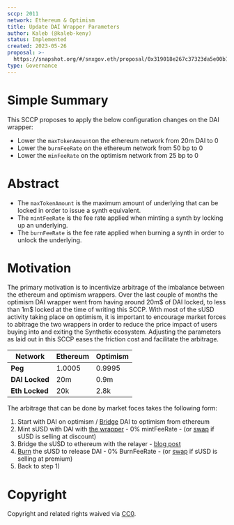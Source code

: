 ```yaml
---
sccp: 2011
network: Ethereum & Optimism
title: Update DAI Wrapper Parameters
author: Kaleb (@kaleb-keny)
status: Implemented
created: 2023-05-26
proposal: >-
  https://snapshot.org/#/snxgov.eth/proposal/0x319018e267c37323da5e00b126b37dd8b09818d636d4839854bdcf11a7599fa8
type: Governance
---
```


# Simple Summary

This SCCP proposes to apply the below configuration changes on the DAI wrapper:

- Lower the `maxTokenAmount`on the ethereum network from 20m DAI to 0
- Lower the `burnFeeRate` on the ethereum network from 50 bp to 0
- Lower the `minFeeRate` on the optimism network from 25 bp to 0

# Abstract

- The `maxTokenAmount` is the maximum amount of underlying that can be locked in order to issue a synth equivalent.
- The `mintFeeRate` is the fee rate applied when minting a synth by locking up an underlying.
- The `burnFeeRate` is the fee rate applied when burning a synth in order to unlock the underlying.

# Motivation

The primary motivation is to incentivize arbitrage of the imbalance between the ethereum and optimism wrappers. Over the last couple of months the optimism DAI wrapper went from having around 20m$ of DAI locked, to less than 1m$ locked at the time of writing this SCCP. With most of the sUSD activity taking place on optimism, it is important to encourage market forces to abitrage the two wrappers in order to reduce the price impact of users buying into and exiting the Synthetix ecosystem. Adjusting the parameters as laid out in this SCCP eases the friction cost and facilitate the arbitrage. 

| **Network**    	| Ethereum 	| Optimism 	|
|----------------	|----------	|----------	|
| **Peg**        	| 1.0005   	| 0.9995   	|
| **DAI Locked** 	| 20m      	| 0.9m     	|
| **Eth Locked** 	| 20k      	| 2.8k     	|

The arbitrage that can be done by market foces takes the following form:
1) Start with DAI on optimism / [Bridge](https://app.optimism.io/) DAI to optimism from ethereum
2) Mint sUSD with DAI with [the wrapper](https://wrappers.synthetix.io/) - 0% mintFeeRate - (or [swap](https://app.1inch.io/) if sUSD is selling at discount)
3) Bridge the sUSD to ethereum with the relayer - [blog post](https://blog.synthetix.io/susd-bridge-enabled/)
4) [Burn](https://wrappers.synthetix.io/) the sUSD to release DAI - 0% BurnFeeRate - (or [swap](https://app.1inch.io/) if sUSD is selling at premium)
5) Back to step 1)

# Copyright

Copyright and related rights waived via [CC0](https://creativecommons.org/publicdomain/zero/1.0/).
